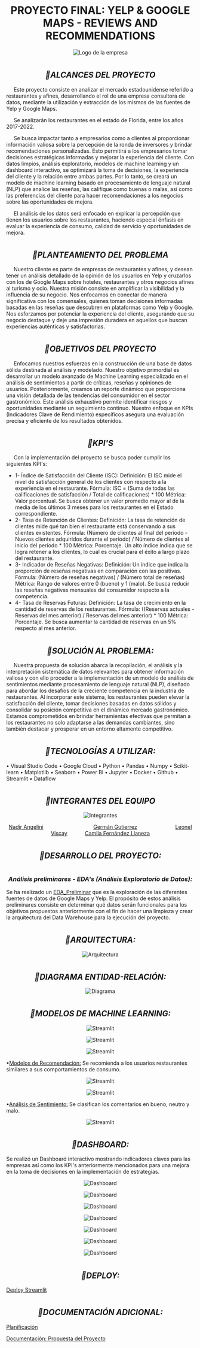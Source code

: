 # <h1 align="center">**PROYECTO FINAL: YELP & GOOGLE MAPS - REVIEWS AND RECOMMENDATIONS**</h1>

<p align="center">
<img src="images/Logo_empresa.png" alt="Logo de la empresa">
</p>

  
# <h2 align="center"><b><i>:small_orange_diamond:**ALCANCES DEL PROYECTO**</i></b></h2>

<p style="text-indent: 20px;">
Este proyecto consiste en analizar el mercado estadounidense referido a restaurantes y afines, desarrollando el rol de una empresa consultora de datos, mediante la utilización y extracción de los mismos de las fuentes de Yelp y Google Maps.
</p>

<p style="text-indent: 20px;">
Se analizarán los restaurantes en el estado de Florida, entre los años 2017-2022.
</p>

<p style="text-indent: 20px;"> 
Se busca impactar tanto a empresarios como a clientes al proporcionar información valiosa sobre la percepción de la ronda de inversores y brindar recomendaciones personalizadas. Esto permitirá a los empresarios tomar decisiones estratégicas informadas y mejorar la experiencia del cliente. Con datos limpios, análisis exploratorio, modelos de machine learning y un dashboard interactivo, se optimizará la toma de decisiones, la experiencia del cliente y la relación entre ambas partes. Por lo tanto, se creará un modelo de machine learning basado en procesamiento de lenguaje natural (NLP) que analice las reseñas, las califique como buenas o malas, así como las preferencias del cliente para hacer recomendaciones a los negocios sobre las oportunidades de mejora.
</p>

<p style="text-indent: 20px;"> 
El análisis de los datos será enfocado en explicar la percepción que tienen los usuarios sobre los restaurantes, haciendo especial énfasis en evaluar la experiencia de consumo, calidad de servicio y oportunidades de mejora. 
</p>


# <h2 align="center"><b><i>:small_orange_diamond:**PLANTEAMIENTO DEL PROBLEMA**</i></b></h2>

<p style="text-indent: 20px;">
Nuestro cliente es parte de empresas de restaurantes y afines, y desean tener un análisis detallado de la opinión de los usuarios en Yelp y cruzarlos con los de Google Maps sobre hoteles, restaurantes y otros negocios afines al turismo y ocio. Nuestra misión consiste en amplificar la visibilidad y la influencia de su negocio. Nos enfocamos en conectar de manera significativa con los comensales, quienes toman decisiones informadas basadas en las reseñas que descubren en plataformas como Yelp y Google. Nos esforzamos por potenciar la experiencia del cliente, asegurando que su negocio destaque y deje una impresión duradera en aquellos que buscan experiencias auténticas y satisfactorias.
</p>


# <h2 align="center"><b><i>:small_orange_diamond:**OBJETIVOS DEL PROYECTO**</i></b></h2>
<p style="text-indent: 20px;">
Enfocamos nuestros esfuerzos en la construcción de una base de datos sólida destinada al análisis y modelado. Nuestro objetivo primordial es desarrollar un modelo avanzado de Machine Learning especializado en el análisis de sentimientos a partir de críticas, reseñas y opiniones de usuarios.
Posteriormente, creamos un reporte dinámico que proporciona una visión detallada de las tendencias del consumidor en el sector gastronómico. Este análisis exhaustivo permite identificar riesgos y oportunidades mediante un seguimiento continuo. Nuestro enfoque en KPIs (Indicadores Clave de Rendimiento) específicos asegura una evaluación precisa y eficiente de los resultados obtenidos.
</p>


# <h2 align="center"><b><i>:small_orange_diamond:**KPI'S**</i></b></h2>

<p style="text-indent: 20px;"> 
Con la implementación del proyecto se busca poder cumplir los siguientes KPI's:

* 1- Índice de Satisfacción del Cliente (ISC):
Definición: El ISC mide el nivel de satisfacción general de los clientes con respecto a la experiencia en el restaurante.
Fórmula: ISC = (Suma de todas las calificaciones de satisfacción / Total de calificaciones) * 100
Métrica: Valor porcentual. Se busca obtener un valor promedio mayor al de la media de los últimos 3 meses para los restaurantes en el Estado correspondiente.
* 2- Tasa de Retención de Clientes:
Definición: La tasa de retención de clientes mide qué tan bien el restaurante está conservando a sus clientes existentes.
Fórmula: (Número de clientes al final del período - Nuevos clientes adquiridos durante el período) / Número de clientes al inicio del período * 100
Métrica: Porcentaje. Un alto índice indica que se logra retener a los clientes, lo cual es crucial para el éxito a largo plazo del restaurante.
* 3- Indicador de Reseñas Negativas:
Definición: Un índice que indica la proporción de reseñas negativas en comparación con las positivas.
Fórmula: (Número de reseñas negativas) / (Número total de reseñas)
Métrica: Rango de valores entre 0 (bueno) y 1 (malo). Se busca reducir las reseñas negativas mensuales del consumidor respecto a la competencia.
* 4- Tasa de Reservas Futuras:
Definición: La tasa de crecimiento en la cantidad de reservas de los restaurantes.
Fórmula: ((Reservas actuales - Reservas del mes anterior) / Reservas del mes anterior) * 100
Métrica: Porcentaje. Se busca aumentar la cantidad de reservas en un 5% respecto al mes anterior.

</p>


# <h2 align="center"><b><i>:small_orange_diamond:**SOLUCIÓN AL PROBLEMA**:</i></b></h2>

<p style="text-indent: 20px;">
Nuestra propuesta de solución abarca la recopilación, el análisis y la interpretación sistemática de datos relevantes para obtener información valiosa y con ello proceder a la implementación de un modelo de análisis de sentimientos mediante procesamiento de lenguaje natural (NLP), diseñado para abordar los desafíos de la creciente competencia en la industria de restaurantes. Al incorporar este sistema, los restaurantes pueden elevar la satisfacción del cliente, tomar decisiones basadas en datos sólidos y consolidar su posición competitiva en el dinámico mercado gastronómico. Estamos comprometidos en brindar herramientas efectivas que permitan a los restaurantes no solo adaptarse a las demandas cambiantes, sino también destacar y prosperar en un entorno altamente competitivo.
</p>


# <h2 align="center"><b><i>:small_orange_diamond:**TECNOLOGÍAS A UTILIZAR**:</i></b></h2>
• Visual Studio Code
• Google Cloud
• Python
• Pandas
• Numpy
• Scikit-learn
• Matplotlib
• Seaborn
• Power Bi
• Jupyter
• Docker
• Github
• Streamlit
• Dataflow


# <h2 align="center"><b><i>:small_orange_diamond:**INTEGRANTES DEL EQUIPO**</i></b></h2>

<p align="center">
<img src="images/Integrantes.png" alt="Integrantes">
</p>

<p align="center">
  <a href="https://www.linkedin.com/in/nadirangelini/">Nadir Angelini</a>&nbsp;&nbsp;&nbsp;&nbsp;&nbsp;&nbsp;&nbsp;&nbsp;&nbsp;&nbsp;&nbsp;&nbsp;&nbsp;&nbsp;&nbsp;&nbsp;&nbsp;&nbsp;&nbsp;&nbsp;&nbsp;&nbsp;&nbsp;&nbsp;&nbsp;&nbsp;&nbsp;&nbsp;&nbsp;&nbsp;&nbsp;&nbsp;&nbsp;
  <a href="https://www.linkedin.com/in/german-daniel-gutierrez/">Germán Gutierrez</a>&nbsp;&nbsp;&nbsp;&nbsp;&nbsp;&nbsp;&nbsp;&nbsp;&nbsp;&nbsp;&nbsp;&nbsp;&nbsp;&nbsp;&nbsp;&nbsp;&nbsp;&nbsp;&nbsp;&nbsp;&nbsp;&nbsp;&nbsp;&nbsp;&nbsp;
  <a href="https://www.linkedin.com/in/leonel-viscay/">Leonel Viscay</a>&nbsp;&nbsp;&nbsp;&nbsp;&nbsp;&nbsp;&nbsp;&nbsp;&nbsp;&nbsp;&nbsp;
  <a href="http://www.linkedin.com/in/camila-fernandez-llaneza/">Camila Fernández Llaneza</a>
</p>


# <h2 align="center"><b><i>:small_orange_diamond:**DESARROLLO DEL PROYECTO**:</i></b></h2>
# <h3 align="center"><b><i>**Análisis preliminares - EDA's (Análisis Exploratorio de Datos)**:</i></b></h3>
Se ha realizado un [EDA_Preliminar](https://github.com/camillaneza/PF_Google_Yelp/blob/2612d0b025e0e13967f048128300c54cc9dfcba3/jupiter/EDA/EDA_Yelp.ipynb) que es la exploración de las diferentes fuentes de datos de Google Maps y Yelp. El propósito de estos análisis preliminares consiste en determinar qué datos serán funcionales para los objetivos propuestos anteriormente con el fin de hacer una limpieza y crear la arquitectura del Data Warehouse para la ejecución del proyecto.


# <h2 align="center"><b><i>:small_orange_diamond:**ARQUITECTURA**:</i></b></h2>
<p align="center">
<img src="images/Arquitectura.png" alt="Arquitectura">
</p>


# <h2 align="center"><b><i>:small_orange_diamond:**DIAGRAMA ENTIDAD-RELACIÓN**:</i></b></h2>
<p align="center">
<img src="images/Diagrama de Entidad-Relación.jpeg" alt="Diagrama">
</p>

# <h2 align="center"><b><i>:small_orange_diamond:**MODELOS DE MACHINE LEARNING**:</i></b></h2>

<p align="center">
<img src="images/streamlit1.jpg" alt="Streamlit">
</p>

<p align="center">
<img src="images/streamlit2.jpg" alt="Streamlit">
</p>

<p align="center">
<img src="images/streamlit3.jpg" alt="Streamlit">
</p>

•[Modelos de Recomendación:](https://github.com/camillaneza/PF_Google_Yelp/blob/5eac6a014d1e4c59c4a2ffb024b2edc467901b74/jupiter/ML/Sistema_Recomendacion.ipynb) Se recomienda a los usuarios restaurantes similares a sus comportamientos de consumo.

<p align="center">
<img src="images/streamlit4.jpg" alt="Streamlit">
</p>

<p align="center">
<img src="images/streamlit5.jpg" alt="Streamlit">
</p>

•[Análisis de Sentimiento:](https://github.com/camillaneza/PF_Google_Yelp/blob/5eac6a014d1e4c59c4a2ffb024b2edc467901b74/jupiter/ML/ML_AnalisisSentimientos.ipynb) Se clasifican los comentarios en bueno, neutro y malo.

<p align="center">
<img src="images/streamlit6.jpg" alt="Streamlit">
</p>

# <h2 align="center"><b><i>:small_orange_diamond:**DASHBOARD**:</i></b></h2>
Se realizó un Dashboard interactivo mostrando indicadores claves para las empresas así como los KPI's anteriormente mencionados para una mejora en la toma de decisiones en la implementación de estrategias.

<p align="center">
<img src="images/Dash1.jpeg" alt="Dashboard">
</p>

<p align="center">
<img src="images/Dash2.jpeg" alt="Dashboard">
</p>

<p align="center">
<img src="images/Dash3.jpeg" alt="Dashboard">
</p>

<p align="center">
<img src="images/Dash4.jpeg" alt="Dashboard">
</p>

<p align="center">
<img src="images/Dash5.jpeg" alt="Dashboard">
</p>

<p align="center">
<img src="images/Dash6.jpeg" alt="Dashboard">
</p>

<p align="center">
<img src="images/Dash7.jpeg" alt="Dashboard">
</p>


# <h2 align="center"><b><i>:small_orange_diamond:**DEPLOY**:</i></b></h2>

[Deploy Streamlit](https://dainsightsolutions.streamlit.app/)


# <h2 align="center"><b><i>:small_orange_diamond:**DOCUMENTACIÓN ADICIONAL**:</i></b></h2>

[Planificación](https://trello.com/b/oqMq7m68/pfgoogleyelp)

[Documentación: Propuesta del Proyecto](https://docs.google.com/document/d/1BgjR7BgYJHB1vxhq1U-IXXomBF3vnN7GtuaUTItTp38/edit)

